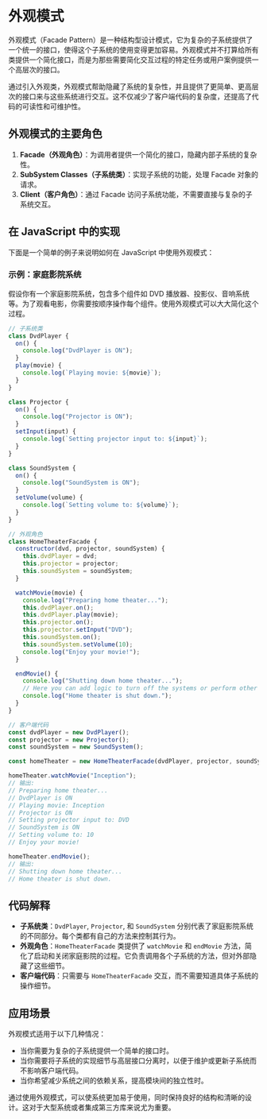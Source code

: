 # 外观模式

外观模式（Facade Pattern）是一种结构型设计模式，它为复杂的子系统提供了一个统一的接口，使得这个子系统的使用变得更加容易。外观模式并不打算给所有类提供一个简化接口，而是为那些需要简化交互过程的特定任务或用户案例提供一个高层次的接口。

通过引入外观类，外观模式帮助隐藏了系统的复杂性，并且提供了更简单、更高层次的接口来与这些系统进行交互。这不仅减少了客户端代码的复杂度，还提高了代码的可读性和可维护性。

## 外观模式的主要角色

1. **Facade（外观角色）**：为调用者提供一个简化的接口，隐藏内部子系统的复杂性。
2. **SubSystem Classes（子系统类）**：实现子系统的功能，处理 Facade 对象的请求。
3. **Client（客户角色）**：通过 Facade 访问子系统功能，不需要直接与复杂的子系统交互。

## 在 JavaScript 中的实现

下面是一个简单的例子来说明如何在 JavaScript 中使用外观模式：

### 示例：家庭影院系统

假设你有一个家庭影院系统，包含多个组件如 DVD 播放器、投影仪、音响系统等。为了观看电影，你需要按顺序操作每个组件。使用外观模式可以大大简化这个过程。

```javascript
// 子系统类
class DvdPlayer {
  on() {
    console.log("DvdPlayer is ON");
  }
  play(movie) {
    console.log(`Playing movie: ${movie}`);
  }
}

class Projector {
  on() {
    console.log("Projector is ON");
  }
  setInput(input) {
    console.log(`Setting projector input to: ${input}`);
  }
}

class SoundSystem {
  on() {
    console.log("SoundSystem is ON");
  }
  setVolume(volume) {
    console.log(`Setting volume to: ${volume}`);
  }
}

// 外观角色
class HomeTheaterFacade {
  constructor(dvd, projector, soundSystem) {
    this.dvdPlayer = dvd;
    this.projector = projector;
    this.soundSystem = soundSystem;
  }

  watchMovie(movie) {
    console.log("Preparing home theater...");
    this.dvdPlayer.on();
    this.dvdPlayer.play(movie);
    this.projector.on();
    this.projector.setInput("DVD");
    this.soundSystem.on();
    this.soundSystem.setVolume(10);
    console.log("Enjoy your movie!");
  }

  endMovie() {
    console.log("Shutting down home theater...");
    // Here you can add logic to turn off the systems or perform other shutdown tasks.
    console.log("Home theater is shut down.");
  }
}

// 客户端代码
const dvdPlayer = new DvdPlayer();
const projector = new Projector();
const soundSystem = new SoundSystem();

const homeTheater = new HomeTheaterFacade(dvdPlayer, projector, soundSystem);

homeTheater.watchMovie("Inception");
// 输出:
// Preparing home theater...
// DvdPlayer is ON
// Playing movie: Inception
// Projector is ON
// Setting projector input to: DVD
// SoundSystem is ON
// Setting volume to: 10
// Enjoy your movie!

homeTheater.endMovie();
// 输出:
// Shutting down home theater...
// Home theater is shut down.
```

## 代码解释

- **子系统类**：`DvdPlayer`, `Projector`, 和 `SoundSystem` 分别代表了家庭影院系统的不同部分。每个类都有自己的方法来控制其行为。
- **外观角色**：`HomeTheaterFacade` 类提供了 `watchMovie` 和 `endMovie` 方法，简化了启动和关闭家庭影院的过程。它负责调用各个子系统的方法，但对外部隐藏了这些细节。
- **客户端代码**：只需要与 `HomeTheaterFacade` 交互，而不需要知道具体子系统的操作细节。

## 应用场景

外观模式适用于以下几种情况：

- 当你需要为复杂的子系统提供一个简单的接口时。
- 当你需要将子系统的实现细节与高层接口分离时，以便于维护或更新子系统而不影响客户端代码。
- 当你希望减少系统之间的依赖关系，提高模块间的独立性时。

通过使用外观模式，可以使系统更加易于使用，同时保持良好的结构和清晰的设计。这对于大型系统或者集成第三方库来说尤为重要。
